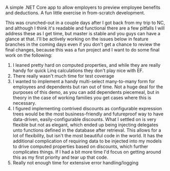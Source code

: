 A simple .NET Core app to allow employers to preview employee benefits and deductions. A fun little exercise in from-scratch development.

This was crunched-out in a couple days after I got back from my trip to NC, and although I think it's readable and functional there are a few pitfalls 
I will address these as I get time, but master is stable and you guys can have a glance at that. I'll be actively working on the issues below in 
feature branches in the coming days even if you don't get a chance to review the final changes, because this was a fun project and I want to do some final work on the 
following:

1) I leaned pretty hard on computed properties, and while they are really handy for quick Linq calculations they don't play nice with EF. 
2) There really wasn't much time for test coverage 
3) I wanted to implement a handy multi-select many-to-many form for employees and dependents but ran out of 
time. Not a huge deal for the purposes of this demo, as you can add dependents piecemeal, but in theory in the case of working families you get cases 
where this is necessary. 
4) I figured implementing contrived discounts as configurable expression trees would be the most business-friendly and 
futureproof way to have data-driven, easily-configurable discounts. What I settled on is very flexible but not as elegant, which ended up being 
injecting delegates unto functions defined in the database after retrieval. This allows for a lot of flexibility, but isn't the most beautiful code in 
the world. It has the additional complication of requiring data to be injected into my models to drive computed properties based on discounts, which 
further complicates things. If I had a bit more time I'd focus on getting around this as my first priority and tear up that code. 
5) Really not enough time for extensive error handling/logging


